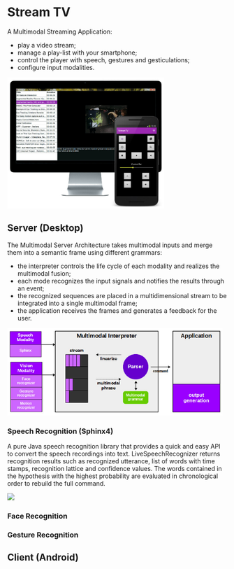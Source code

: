 # Stream TV
A Multimodal Streaming Application:
- play a video stream;
- manage a play-list with your smartphone;
- control the player with speech, gestures and gesticulations;
- configure input modalities.

<img src="screenshot/stv.jpg?raw=true" height="300"/>


## Server (Desktop)

The Multimodal Server Architecture takes multimodal inputs and merge them into a semantic frame using different grammars:

- the interpreter controls the life cycle of each modality and realizes the multimodal fusion;
- each mode recognizes the input signals and notifies the results through an event;
- the recognized sequences are placed in a multidimensional stream to be integrated into a single multimodal frame;
- the application receives the frames and generates a feedback for the user.
  
<img src="screenshot/server.jpg?raw=true" height="200"/>
 
### Speech Recognition (Sphinx4)

A pure Java speech recognition library that provides a quick and easy API to convert the speech recordings into text. 
LiveSpeechRecognizer returns recognition results such as recognized utterance, list of words with time stamps, recognition lattice and confidence values. The words contained in the hypothesis with the highest probability are evaluated in chronological order to rebuild the full command.

<img src="screenshot/jsf.jpg" height="100"/>

### Face Recognition

### Gesture Recognition

## Client (Android)
